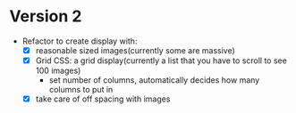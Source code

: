 # Version 2
- Refactor to create display with:
  - [x] reasonable sized images(currently some are massive)
  - [x] Grid CSS: a grid display(currently a list that you have to scroll to see 100 images)
    - set number of columns, automatically decides how many columns to put in
  - [x] take care of off spacing with images
